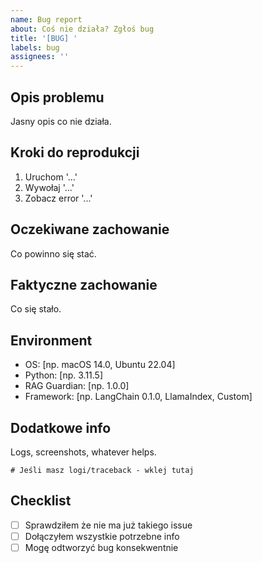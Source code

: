 ```yaml
---
name: Bug report
about: Coś nie działa? Zgłoś bug
title: '[BUG] '
labels: bug
assignees: ''
---
```


## Opis problemu

Jasny opis co nie działa.

## Kroki do reprodukcji

1. Uruchom '...'
2. Wywołaj '...'
3. Zobacz error '...'

## Oczekiwane zachowanie

Co powinno się stać.

## Faktyczne zachowanie

Co się stało.

## Environment

- OS: [np. macOS 14.0, Ubuntu 22.04]
- Python: [np. 3.11.5]
- RAG Guardian: [np. 1.0.0]
- Framework: [np. LangChain 0.1.0, LlamaIndex, Custom]

## Dodatkowe info

Logs, screenshots, whatever helps.

```
# Jeśli masz logi/traceback - wklej tutaj
```

## Checklist

- [ ] Sprawdziłem że nie ma już takiego issue
- [ ] Dołączyłem wszystkie potrzebne info
- [ ] Mogę odtworzyć bug konsekwentnie
